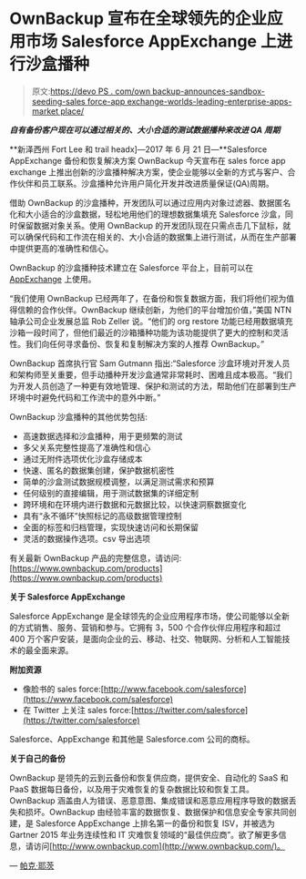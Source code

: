 # OwnBackup 宣布在全球领先的企业应用市场 Salesforce AppExchange 上进行沙盒播种

> 原文:[https://devo PS . com/own backup-announces-sandbox-seeding-sales force-app exchange-worlds-leading-enterprise-apps-market place/](https://devops.com/ownbackup-announces-sandbox-seeding-salesforce-appexchange-worlds-leading-enterprise-apps-marketplace/)

***自有备份客户现在可以通过相关的、大小合适的测试数据播种来改进 QA 周期***

**新泽西州 Fort Lee 和 trail headx]—2017 年 6 月 21 日—**Salesforce AppExchange 备份和恢复解决方案 OwnBackup 今天宣布在 sales force app exchange 上推出创新的沙盒播种解决方案，使企业能够以全新的方式与客户、合作伙伴和员工联系。沙盒播种允许用户简化开发并改进质量保证(QA)周期。

借助 OwnBackup 的沙盒播种，开发团队可以通过应用内对象过滤器、数据匿名化和大小适合的沙盒数据，轻松地用他们的理想数据集填充 Salesforce 沙盒，同时保留数据对象关系。使用 OwnBackup 的开发团队现在只需点击几下鼠标，就可以确保代码和工作流在相关的、大小合适的数据集上进行测试，从而在生产部署中提供更高的准确性和信心。

OwnBackup 的沙盒播种技术建立在 Salesforce 平台上，目前可以在 [AppExchange](https://appexchange.salesforce.com/listingDetail?listingId=a0N30000007p6RYEAY) 上使用。

“我们使用 OwnBackup 已经两年了，在备份和恢复数据方面，我们将他们视为值得信赖的合作伙伴。OwnBackup 继续创新，为他们的平台增加价值，”美国 NTN 轴承公司企业发展总监 Rob Zeller 说。“他们的 org restore 功能已经用数据填充沙箱一段时间了，但他们最近的沙箱播种功能为该功能提供了更大的控制和灵活性。我们向任何寻求备份、恢复和复制解决方案的人推荐 OwnBackup。”

OwnBackup 首席执行官 Sam Gutmann 指出:“Salesforce 沙盒环境对开发人员和架构师至关重要，但手动播种开发沙盒通常非常耗时、困难且成本极高。“我们为开发人员创造了一种更有效地管理、保护和测试的方法，帮助他们在部署到生产环境中时避免代码和工作流中的意外中断。”

OwnBackup 沙盒播种的其他优势包括:

*   高速数据选择和沙盒播种，用于更频繁的测试
*   多父关系完整性提高了准确性和信心
*   通过无附件选项优化沙盒存储成本
*   快速、匿名的数据集创建，保护数据机密性
*   简单的沙盒测试数据规模调整，以满足测试需求和预算
*   任何级别的直接编辑，用于测试数据集的详细定制
*   跨环境和在环境内进行数据和元数据比较，以快速洞察数据变化
*   具有“永不循环”快照标记的高级数据管理控制
*   全面的标签和归档管理，实现快速访问和长期保留
*   灵活的数据操作选项。csv 导出选项

有关最新 OwnBackup 产品的完整信息，请访问:[https://www.ownbackup.com/products](https://www.ownbackup.com/products)

**关于 Salesforce AppExchange**

Salesforce AppExchange 是全球领先的企业应用程序市场，使公司能够以全新的方式销售、服务、营销和参与。它拥有 3，500 个合作伙伴应用程序和超过 400 万个客户安装，是面向企业的云、移动、社交、物联网、分析和人工智能技术的最全面来源。

**附加资源**

*   像脸书的 sales force:[http://www.facebook.com/salesforce](https://www.facebook.com/salesforce)
*   在 Twitter 上关注 sales force:[https://twitter.com/salesforce](https://twitter.com/salesforce)

Salesforce、AppExchange 和其他是 Salesforce.com 公司的商标。

**关于自己的备份**

OwnBackup 是领先的云到云备份和恢复供应商，提供安全、自动化的 SaaS 和 PaaS 数据每日备份，以及用于灾难恢复的复杂数据比较和恢复工具。OwnBackup 涵盖由人为错误、恶意意图、集成错误和恶意应用程序导致的数据丢失和损坏。OwnBackup 由经验丰富的数据恢复、数据保护和信息安全专家共同创建，是 Salesforce AppExchange 上排名第一的备份和恢复 ISV，并被选为 Gartner 2015 年业务连续性和 IT 灾难恢复领域的“最佳供应商”。欲了解更多信息，请访问[http://www.ownbackup.com](http://www.ownbackup.com/)。

— [帕克·耶茨](https://devops.com/author/parkerdevops-com/)